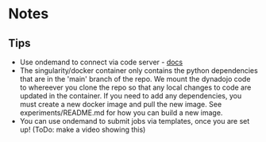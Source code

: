 # Notes

## Tips
- Use ondemand to connect via code server - [docs](https://www.sherlock.stanford.edu/docs/user-guide/ondemand/?h=templat#vs-code)
- The singularity/docker container only contains the python dependencies that are in the 'main' branch of the repo. We mount the dynadojo code to whereever you clone the repo so that any local changes to code are updated in the container. If you need to add any dependencies, you must create a new docker image and pull the new image. See experiments/README.md for how you can build a new image. 
- You can use ondemand to submit jobs via templates, once you are set up! (ToDo: make a video showing this)

<!--
## Steps to running on Sherlock
1. Clone dynadojo repo. The singularity container mounts to the repo so that code changes get propogated.
```
git clone https://github.com/DynaDojo/dynadojo.git
```
2. Make the results directory in Scratch
```
mkdir $SCRATCH/sherput
```
3. Make experiment params & run experiment
Make:
```
chmod +x dynadojo/experiments/sherlock/jobscripts/make.sh #make the script executable
srun --export=all  -c 1 dynadojo/experiments/sherlock/jobscripts/make.sh fc lds lr
```
AND run:
```
sbatch $HOME/dynadojo/experiments/sherlock/jobscripts/run.sbatch <path-to-params-see-prev-job-output> <optional-job-id-list>
```
OR all in one:
```
sbatch $HOME/dynadojo/experiments/sherlock/jobscripts/make_n_run.sbatch fc lds lr <optional-job-id-list>
```
4. Check if all jobs were run
```
source experiments/sherlock/scripts/session.sh #If on a login node
source experiments/sherlock/scripts/interactive.sh #to interactively run singularity container
python -m experiments check --data_dir experiments/outputs/<path-to-exp-output>
```
5. Re-run failed jobs
Repeat step 3 with `<optional-job-id-list>` outputted in step 4. 

6. Optionally, transfer output files to local computer 

7. Create plot
-->